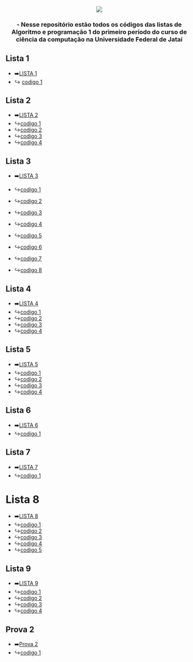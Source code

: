 


###
<div align="center">
<img src= "https://github.com/LucasFreitas1307/AP1-projects-/assets/167094976/6ce4e458-53e5-437d-b4c3-2bd12bd1eca0"

###

<div align="center">
</div>



### - Nesse repositório estão todos os códigos das listas de Algoritmo e programação 1 do primeiro período do curso de ciência da computação na Universidade Federal de Jataí
<div align ="left">

  ## Lista 1
- ➡️[LISTA 1](https://github.com/LucasFreitas1307/AP1-projects-/tree/main/lista1)
- ↪️ [codigo 1](https://github.com/LucasFreitas1307/AP1-projects-/blob/main/lista1/ex2.c)
## Lista 2
- ➡️[LISTA 2](https://github.com/LucasFreitas1307/AP1-projects-/tree/main/Lista2)
- ↪️[codigo 1](https://github.com/LucasFreitas1307/AP1-projects-/blob/main/Lista2/Ex1.c)
- ↪️[codigo 2](https://github.com/LucasFreitas1307/AP1-projects-/blob/main/Lista2/ex2.c)
- ↪️[codigo 3](https://github.com/LucasFreitas1307/AP1-projects-/blob/main/Lista2/ex3.c)
- ↪️[codigo 4](https://github.com/LucasFreitas1307/AP1-projects-/blob/main/Lista2/ex4.c)
## Lista 3

- ➡️[LISTA 3](https://github.com/LucasFreitas1307/AP1-projects-/tree/main/lista3)

  
- ↪️[codigo 1](https://github.com/LucasFreitas1307/AP1-projects-/blob/main/lista3/1.c)
- ↪️[codigo 2](https://github.com/LucasFreitas1307/AP1-projects-/blob/main/lista3/2.c)
- ↪️[codigo 3](https://github.com/LucasFreitas1307/AP1-projects-/blob/main/lista3/3.c)
- ↪️[codigo 4](https://github.com/LucasFreitas1307/AP1-projects-/blob/main/lista3/4.c)
- ↪️[codigo 5](https://github.com/LucasFreitas1307/AP1-projects-/blob/main/lista3/5.c)
- ↪️[codigo 6](https://github.com/LucasFreitas1307/AP1-projects-/blob/main/lista3/6.c)
- ↪️[codigo 7](https://github.com/LucasFreitas1307/AP1-projects-/blob/main/lista3/7.c)
- ↪️[codigo 8](https://github.com/LucasFreitas1307/AP1-projects-/blob/main/lista3/8.c)
## Lista 4
- ➡️[LISTA 4](https://github.com/LucasFreitas1307/AP1-projects-/tree/main/lista4)
- ↪️[codigo 1](https://github.com/LucasFreitas1307/AP1-projects-/blob/main/lista4/code1.c)
- ↪️[codigo 2](https://github.com/LucasFreitas1307/AP1-projects-/blob/main/lista4/code2.c)
- ↪️[codigo 3](https://github.com/LucasFreitas1307/AP1-projects-/blob/main/lista4/code3.c)
- ↪️[codigo 4](https://github.com/LucasFreitas1307/AP1-projects-/blob/main/lista4/code4.c)
## Lista 5
- ➡️[LISTA 5](https://github.com/LucasFreitas1307/AP1-projects-/tree/main/lista6)
- ↪️[codigo 1](https://github.com/LucasFreitas1307/AP1-projects-/blob/main/lista6/ex1.c)
- ↪️[codigo 2](https://github.com/LucasFreitas1307/AP1-projects-/blob/main/lista6/ex2.c)
- ↪️[codigo 3](https://github.com/LucasFreitas1307/AP1-projects-/blob/main/lista6/ex3.c)
- ↪️[codigo 4](https://github.com/LucasFreitas1307/AP1-projects-/blob/main/lista6/ex4.c)
## Lista 6 
- ➡️[LISTA 6](https://github.com/LucasFreitas1307/AP1-projects-/tree/main/lista7A)
- ↪️[codigo 1](https://github.com/LucasFreitas1307/AP1-projects-/blob/main/lista7A/code%201.c)
## Lista 7 
- ➡️[LISTA 7](https://github.com/LucasFreitas1307/AP1-projects-/blob/main/lista7B)
- ↪️[codigo 1](https://github.com/LucasFreitas1307/AP1-projects-/blob/main/lista7B.c)
# Lista 8 
- ➡️[LISTA 8](https://github.com/LucasFreitas1307/AP1-projects-/tree/main/Lista8)
- ↪️[codigo 1](https://github.com/LucasFreitas1307/AP1-projects-/blob/main/Lista8/code1.c)
- ↪️[codigo 2](https://github.com/LucasFreitas1307/AP1-projects-/blob/main/Lista8/code2.c)
- ↪️[codigo 3](https://github.com/LucasFreitas1307/AP1-projects-/blob/main/Lista8/code3.c)
- ↪️[codigo 4](https://github.com/LucasFreitas1307/AP1-projects-/blob/main/Lista8/code4.c)
- ↪️[codigo 5](https://github.com/LucasFreitas1307/AP1-projects-/blob/main/Lista8/code5.c)
## Lista 9
- ➡️[LISTA 9](https://github.com/LucasFreitas1307/AP1-projects-/tree/main/lista9)
- ↪️[codigo 1](https://github.com/LucasFreitas1307/AP1-projects-/blob/main/lista9/code1.c)
- ↪️[codigo 2](https://github.com/LucasFreitas1307/AP1-projects-/blob/main/lista9/code2.c)
- ↪️[codigo 3](https://github.com/LucasFreitas1307/AP1-projects-/blob/main/lista9/code3.c)
- ↪️[codigo 4](https://github.com/LucasFreitas1307/AP1-projects-/blob/main/lista9/code4.c)
## Prova 2
- ➡️[Prova 2]()
- ↪️[codigo 1]()
</div>


